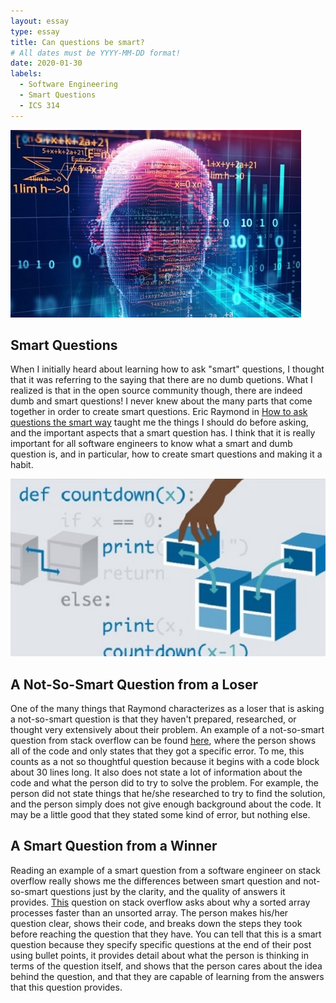 ```yaml
---
layout: essay
type: essay
title: Can questions be smart?
# All dates must be YYYY-MM-DD format!
date: 2020-01-30
labels:
  - Software Engineering
  - Smart Questions
  - ICS 314
---
```


<img class="ui centered big rounded image" src="../images/computer-science-brain.jpg">

## Smart Questions
When I initially heard about learning how to ask "smart" questions, I thought that it was referring to the saying that there are no dumb quetions. What I realized is that in the open source community though, there are indeed dumb and smart questions! I never knew about the many parts that come together in order to create smart questions. Eric Raymond in [How to ask questions the smart way](http://www.catb.org/esr/faqs/smart-questions.html) taught me the things I should do before asking, and the important aspects that a smart question has. I think that it is really important for all software engineers to know what a smart and dumb question is, and in particular, how to create smart questions and making it a habit.

<img class="ui medium left rounded floated image" src="../images/algorithms.jpg">

## A Not-So-Smart Question from a Loser
One of the many things that Raymond characterizes as a loser that is asking a not-so-smart question is that they haven't prepared, researched, or thought very extensively about their problem. An example of a not-so-smart question from stack overflow can be found [here](https://stackoverflow.com/questions/60000660/textoverflow-ellipsis-in-widget-text-not-work), where the person shows all of the code and only states that they got a specific error. To me, this counts as a not so thoughtful question because it begins with a code block about 30 lines long. It also does not state a lot of information about the code and what the person did to try to solve the problem. For example, the person did not state things that he/she researched to try to find the solution, and the person simply does not give enough background about the code. It may be a little good that they stated some kind of error, but nothing else.

## A Smart Question from a Winner
Reading an example of a smart question from a software engineer on stack overflow really shows me the differences between smart question and not-so-smart questions just by the clarity, and the quality of answers it provides. [This](https://stackoverflow.com/questions/11227809/why-is-processing-a-sorted-array-faster-than-processing-an-unsorted-array) question on stack overflow asks about why a sorted array processes faster than an unsorted array. The person makes his/her question clear, shows their code, and breaks down the steps they took before reaching the question that they have. You can tell that this is a smart question because they specify specific questions at the end of their post using bullet points, it provides detail about what the person is thinking in terms of the question itself, and shows that the person cares about the idea behind the question, and that they are capable of learning from the answers that this question provides.

